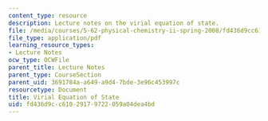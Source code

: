 ```yaml
---
content_type: resource
description: Lecture notes on the virial equation of state.
file: /media/courses/5-62-physical-chemistry-ii-spring-2008/fd436d9cc61029179722059a04dea4bd_20_562ln08.pdf
file_type: application/pdf
learning_resource_types:
- Lecture Notes
ocw_type: OCWFile
parent_title: Lecture Notes
parent_type: CourseSection
parent_uid: 3691784a-a649-a9d4-7bde-3e96c453997c
resourcetype: Document
title: Virial Equation of State
uid: fd436d9c-c610-2917-9722-059a04dea4bd
---
```

